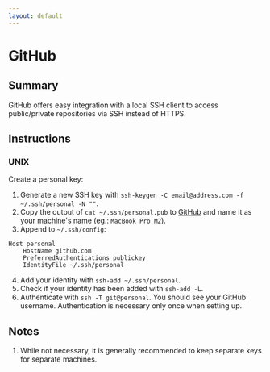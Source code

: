 ```yaml
---
layout: default
---
```


# GitHub

## Summary

GitHub offers easy integration with a local SSH client to access public/private
repositories via SSH instead of HTTPS.

## Instructions

### UNIX

Create a personal key:

1. Generate a new SSH key with
   `ssh-keygen -C email@address.com -f ~/.ssh/personal -N ""`.
2. Copy the output of `cat ~/.ssh/personal.pub` to
   [GitHub](https://github.com/settings/ssh/new) and name it as your machine's
   name (eg.: `MacBook Pro M2`).
3. Append to `~/.ssh/config`:

```
Host personal
	HostName github.com
	PreferredAuthentications publickey
	IdentityFile ~/.ssh/personal
```

4. Add your identity with `ssh-add ~/.ssh/personal`.
5. Check if your identity has been added with `ssh-add -L`.
6. Authenticate with `ssh -T git@personal`. You should see your GitHub username.
   Authentication is necessary only once when setting up.

## Notes

1. While not necessary, it is generally recommended to keep separate keys for
   separate machines.
